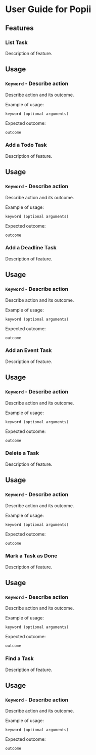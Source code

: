 # User Guide for Popii

## Features 

### List Task
Description of feature.

## Usage

### `Keyword` - Describe action

Describe action and its outcome.

Example of usage: 

`keyword (optional arguments)`

Expected outcome:

`outcome`

### Add a Todo Task
Description of feature.

## Usage

### `Keyword` - Describe action

Describe action and its outcome.

Example of usage: 

`keyword (optional arguments)`

Expected outcome:

`outcome`

### Add a Deadline Task
Description of feature.

## Usage

### `Keyword` - Describe action

Describe action and its outcome.

Example of usage: 

`keyword (optional arguments)`

Expected outcome:

`outcome`

### Add an Event Task
Description of feature.

## Usage

### `Keyword` - Describe action

Describe action and its outcome.

Example of usage: 

`keyword (optional arguments)`

Expected outcome:

`outcome`

### Delete a Task
Description of feature.

## Usage

### `Keyword` - Describe action

Describe action and its outcome.

Example of usage: 

`keyword (optional arguments)`

Expected outcome:

`outcome`

### Mark a Task as Done
Description of feature.

## Usage

### `Keyword` - Describe action

Describe action and its outcome.

Example of usage: 

`keyword (optional arguments)`

Expected outcome:

`outcome`

### Find a Task
Description of feature.

## Usage

### `Keyword` - Describe action

Describe action and its outcome.

Example of usage: 

`keyword (optional arguments)`

Expected outcome:

`outcome`